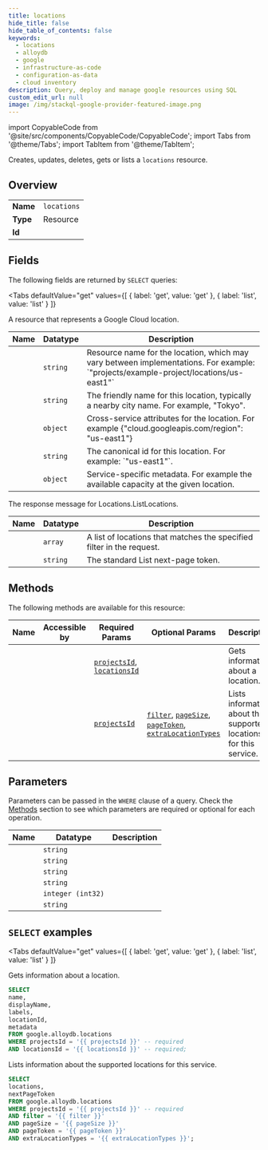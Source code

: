 ```yaml
--- 
title: locations
hide_title: false
hide_table_of_contents: false
keywords:
  - locations
  - alloydb
  - google
  - infrastructure-as-code
  - configuration-as-data
  - cloud inventory
description: Query, deploy and manage google resources using SQL
custom_edit_url: null
image: /img/stackql-google-provider-featured-image.png
---
```


import CopyableCode from '@site/src/components/CopyableCode/CopyableCode';
import Tabs from '@theme/Tabs';
import TabItem from '@theme/TabItem';

Creates, updates, deletes, gets or lists a <code>locations</code> resource.

## Overview
<table><tbody>
<tr><td><b>Name</b></td><td><code>locations</code></td></tr>
<tr><td><b>Type</b></td><td>Resource</td></tr>
<tr><td><b>Id</b></td><td><CopyableCode code="google.alloydb.locations" /></td></tr>
</tbody></table>

## Fields

The following fields are returned by `SELECT` queries:

<Tabs
    defaultValue="get"
    values={[
        { label: 'get', value: 'get' },
        { label: 'list', value: 'list' }
    ]}
>
<TabItem value="get">

A resource that represents a Google Cloud location.

<table>
<thead>
    <tr>
    <th>Name</th>
    <th>Datatype</th>
    <th>Description</th>
    </tr>
</thead>
<tbody>
<tr>
    <td><CopyableCode code="name" /></td>
    <td><code>string</code></td>
    <td>Resource name for the location, which may vary between implementations. For example: `"projects/example-project/locations/us-east1"`</td>
</tr>
<tr>
    <td><CopyableCode code="displayName" /></td>
    <td><code>string</code></td>
    <td>The friendly name for this location, typically a nearby city name. For example, "Tokyo".</td>
</tr>
<tr>
    <td><CopyableCode code="labels" /></td>
    <td><code>object</code></td>
    <td>Cross-service attributes for the location. For example &#123;"cloud.googleapis.com/region": "us-east1"&#125;</td>
</tr>
<tr>
    <td><CopyableCode code="locationId" /></td>
    <td><code>string</code></td>
    <td>The canonical id for this location. For example: `"us-east1"`.</td>
</tr>
<tr>
    <td><CopyableCode code="metadata" /></td>
    <td><code>object</code></td>
    <td>Service-specific metadata. For example the available capacity at the given location.</td>
</tr>
</tbody>
</table>
</TabItem>
<TabItem value="list">

The response message for Locations.ListLocations.

<table>
<thead>
    <tr>
    <th>Name</th>
    <th>Datatype</th>
    <th>Description</th>
    </tr>
</thead>
<tbody>
<tr>
    <td><CopyableCode code="locations" /></td>
    <td><code>array</code></td>
    <td>A list of locations that matches the specified filter in the request.</td>
</tr>
<tr>
    <td><CopyableCode code="nextPageToken" /></td>
    <td><code>string</code></td>
    <td>The standard List next-page token.</td>
</tr>
</tbody>
</table>
</TabItem>
</Tabs>

## Methods

The following methods are available for this resource:

<table>
<thead>
    <tr>
    <th>Name</th>
    <th>Accessible by</th>
    <th>Required Params</th>
    <th>Optional Params</th>
    <th>Description</th>
    </tr>
</thead>
<tbody>
<tr>
    <td><a href="#get"><CopyableCode code="get" /></a></td>
    <td><CopyableCode code="select" /></td>
    <td><a href="#parameter-projectsId"><code>projectsId</code></a>, <a href="#parameter-locationsId"><code>locationsId</code></a></td>
    <td></td>
    <td>Gets information about a location.</td>
</tr>
<tr>
    <td><a href="#list"><CopyableCode code="list" /></a></td>
    <td><CopyableCode code="select" /></td>
    <td><a href="#parameter-projectsId"><code>projectsId</code></a></td>
    <td><a href="#parameter-filter"><code>filter</code></a>, <a href="#parameter-pageSize"><code>pageSize</code></a>, <a href="#parameter-pageToken"><code>pageToken</code></a>, <a href="#parameter-extraLocationTypes"><code>extraLocationTypes</code></a></td>
    <td>Lists information about the supported locations for this service.</td>
</tr>
</tbody>
</table>

## Parameters

Parameters can be passed in the `WHERE` clause of a query. Check the [Methods](#methods) section to see which parameters are required or optional for each operation.

<table>
<thead>
    <tr>
    <th>Name</th>
    <th>Datatype</th>
    <th>Description</th>
    </tr>
</thead>
<tbody>
<tr id="parameter-locationsId">
    <td><CopyableCode code="locationsId" /></td>
    <td><code>string</code></td>
    <td></td>
</tr>
<tr id="parameter-projectsId">
    <td><CopyableCode code="projectsId" /></td>
    <td><code>string</code></td>
    <td></td>
</tr>
<tr id="parameter-extraLocationTypes">
    <td><CopyableCode code="extraLocationTypes" /></td>
    <td><code>string</code></td>
    <td></td>
</tr>
<tr id="parameter-filter">
    <td><CopyableCode code="filter" /></td>
    <td><code>string</code></td>
    <td></td>
</tr>
<tr id="parameter-pageSize">
    <td><CopyableCode code="pageSize" /></td>
    <td><code>integer (int32)</code></td>
    <td></td>
</tr>
<tr id="parameter-pageToken">
    <td><CopyableCode code="pageToken" /></td>
    <td><code>string</code></td>
    <td></td>
</tr>
</tbody>
</table>

## `SELECT` examples

<Tabs
    defaultValue="get"
    values={[
        { label: 'get', value: 'get' },
        { label: 'list', value: 'list' }
    ]}
>
<TabItem value="get">

Gets information about a location.

```sql
SELECT
name,
displayName,
labels,
locationId,
metadata
FROM google.alloydb.locations
WHERE projectsId = '{{ projectsId }}' -- required
AND locationsId = '{{ locationsId }}' -- required;
```
</TabItem>
<TabItem value="list">

Lists information about the supported locations for this service.

```sql
SELECT
locations,
nextPageToken
FROM google.alloydb.locations
WHERE projectsId = '{{ projectsId }}' -- required
AND filter = '{{ filter }}'
AND pageSize = '{{ pageSize }}'
AND pageToken = '{{ pageToken }}'
AND extraLocationTypes = '{{ extraLocationTypes }}';
```
</TabItem>
</Tabs>
